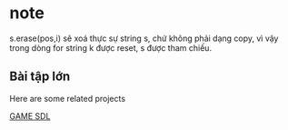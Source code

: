 
# note

s.erase(pos,i) sẽ xoá thực sự string s, chứ không phải dạng copy, vì vậy trong dòng for string k được reset, s được tham chiếu.

## Bài tập lớn

Here are some related projects

[GAME SDL](https://github.com/Trunggenk/GameSDL)

